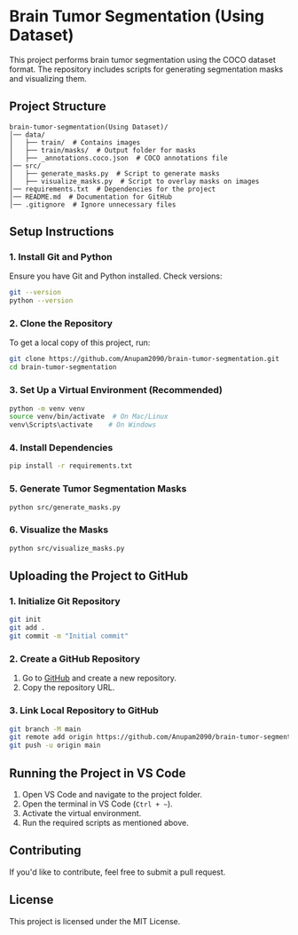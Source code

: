 # Brain Tumor Segmentation (Using Dataset)

This project performs brain tumor segmentation using the COCO dataset format. The repository includes scripts for generating segmentation masks and visualizing them.

## Project Structure
```
brain-tumor-segmentation(Using Dataset)/
│── data/
│   ├── train/  # Contains images
│   ├── train/masks/  # Output folder for masks
│   ├── _annotations.coco.json  # COCO annotations file
│── src/
│   ├── generate_masks.py  # Script to generate masks
│   ├── visualize_masks.py  # Script to overlay masks on images
│── requirements.txt  # Dependencies for the project
│── README.md  # Documentation for GitHub
│── .gitignore  # Ignore unnecessary files
```

## Setup Instructions

### 1. Install Git and Python
Ensure you have Git and Python installed. Check versions:
```sh
git --version
python --version
```

### 2. Clone the Repository
To get a local copy of this project, run:
```sh
git clone https://github.com/Anupam2090/brain-tumor-segmentation.git
cd brain-tumor-segmentation
```

### 3. Set Up a Virtual Environment (Recommended)
```sh
python -m venv venv
source venv/bin/activate  # On Mac/Linux
venv\Scripts\activate    # On Windows
```

### 4. Install Dependencies
```sh
pip install -r requirements.txt
```

### 5. Generate Tumor Segmentation Masks
```sh
python src/generate_masks.py
```

### 6. Visualize the Masks
```sh
python src/visualize_masks.py
```

## Uploading the Project to GitHub
### 1. Initialize Git Repository
```sh
git init
git add .
git commit -m "Initial commit"
```

### 2. Create a GitHub Repository
1. Go to [GitHub](https://github.com/) and create a new repository.
2. Copy the repository URL.

### 3. Link Local Repository to GitHub
```sh
git branch -M main
git remote add origin https://github.com/Anupam2090/brain-tumor-segmentation.git
git push -u origin main
```

## Running the Project in VS Code
1. Open VS Code and navigate to the project folder.
2. Open the terminal in VS Code (`Ctrl + ~`).
3. Activate the virtual environment.
4. Run the required scripts as mentioned above.

## Contributing
If you'd like to contribute, feel free to submit a pull request.

## License
This project is licensed under the MIT License.
